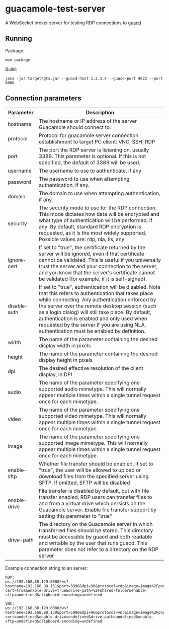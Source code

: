# guacamole-test-server

A WebSocket broker server for testing RDP connections to [guacd](https://guacamole.apache.org/doc/gug/guacamole-architecture.html)

## Running

Package:

```
mvn package
```

Build:

```
java -jar target/gts.jar --guacd-host 1.2.3.4 --guacd-port 4822 --port 8080
```

## Connection parameters

| Parameter    | Description                                                                                                                                                                                                                                                                                                                                                                                                  |
|--------------|--------------------------------------------------------------------------------------------------------------------------------------------------------------------------------------------------------------------------------------------------------------------------------------------------------------------------------------------------------------------------------------------------------------|
| hostname     | The hostname or IP address of the server Guacamole should connect to.                                                                                                                                                                                                                                                                                                                                    |
| protocol     | Protocol for guacamole server connection establishment to target PC client: VNC, SSH, RDP |
| port         | The port the RDP server is listening on, usually 3389. This parameter is optional. If this is not specified, the default of 3389 will be used.                                                                                                                                                                                                                                                               |
| username     | The username to use to authenticate, if any.                                                                                                                                                                                                                                                                                                                                                                 |
| password     | The password to use when attempting authentication, if any.                                                                                                                                                                                                                                                                                                                                                  |
| domain       | The domain to use when attempting authentication, if any.                                                                                                                                                                                                                                                                                                                                                    |
| security     | The security mode to use for the RDP connection. This mode dictates how data will be encrypted and what type of authentication will be performed, if any. By default, standard RDP encryption is requested, as it is the most widely supported. Possible values are: rdp, nla, tls, any                                                                                                                      |
| ignore-cert  | If set to "true", the certificate returned by the server will be ignored, even if that certificate cannot be validated. This is useful if you universally trust the server and your connection to the server, and you know that the server's certificate cannot be validated (for example, if it is self-signed).                                                                                            |
| disable-auth | If set to "true", authentication will be disabled. Note that this refers to authentication that takes place while connecting. Any authentication enforced by the server over the remote desktop session (such as a login dialog) will still take place. By default, authentication is enabled and only used when requested by the server.If you are using NLA, authentication must be enabled by definition. |
| width        | The name of the parameter containing the desired display width in pixels                                                                                                                                                                                                                                                                                                                                     |
| height       | The name of the parameter containing the desired display height in pixels                                                                                                                                                                                                                                                                                                                                    |
| dpi          | The desired effective resolution of the client display, in DPI                                                                                                                                                                                                                                                                                                                                               |
| audio        | The name of the parameter specifying one supported audio mimetype. This will normally appear multiple times within a single tunnel request once for each mimetype.                                                                                                                                                                                                                                           |
| video        | The name of the parameter specifying one supported video mimetype. This will normally appear multiple times within a single tunnel request once for each mimetype.                                                                                                                                                                                                                                           |
| image        | The name of the parameter specifying one supported image mimetype. This will normally appear multiple times within a single tunnel request once for each mimetype.                                                                                                                                                                                                                                           |
| enable-sftp  | Whether file transfer should be enabled. If set to "true", the user will be allowed to upload or download files from the specified server using SFTP. If omitted, SFTP will be disabled |
| enable-drive | File transfer is disabled by default, but with file transfer enabled, RDP users can transfer files to and from a virtual drive which persists on the Guacamole server. Enable file transfer support by setting this parameter to "true" |
| drive-path   | The directory on the Guacamole server in which transferred files should be stored. This directory must be accessible by guacd and both readable and writable by the user that runs guacd. This parameter does not refer to a directory on the RDP server |


Example connection string to an server:

```
RDP:
ws://192.168.88.129:8008/ws?hostname=192.168.88.131&port=3390&dpi=96&protocol=rdp&image=image%2Fpng&width=1920&height=1080&ignore-cert=true&enable-drive=true&drive-path=%2Fshared-folder&enable-sftp=undefined&clipboard-encoding=undefined

VNC:
ws://192.168.88.129:8008/ws?hostname=192.168.88.130&port=5900&dpi=96&protocol=vnc&image=image%2Fpng&width=1920&height=1080&ignore-cert=undefined&enable-drive=undefined&drive-path=undefined&enable-sftp=undefined&clipboard-encoding=undefined

```